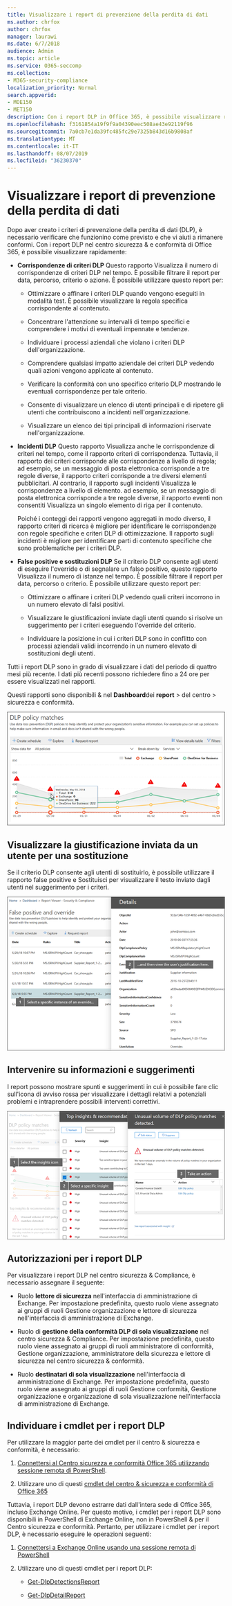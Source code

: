 ```yaml
---
title: Visualizzare i report di prevenzione della perdita di dati
ms.author: chrfox
author: chrfox
manager: laurawi
ms.date: 6/7/2018
audience: Admin
ms.topic: article
ms.service: O365-seccomp
ms.collection:
- M365-security-compliance
localization_priority: Normal
search.appverid:
- MOE150
- MET150
description: Con i report DLP in Office 365, è possibile visualizzare rapidamente il numero di corrispondenze di criteri DLP, sostituzioni o falsi positivi. controllare se si sta facendo una tendenza verso l'alto o verso il basso nel tempo; filtrare il report in modi diversi; e visualizzare ulteriori dettagli selezionando un punto su una linea del grafico.
ms.openlocfilehash: f3161854a19f9f9a04390eec508ae43e92119f96
ms.sourcegitcommit: 7a0cb7e1da39fc485fc29e7325b843d16b9808af
ms.translationtype: MT
ms.contentlocale: it-IT
ms.lasthandoff: 08/07/2019
ms.locfileid: "36230370"
---
```

# <a name="view-the-reports-for-data-loss-prevention"></a>Visualizzare i report di prevenzione della perdita di dati

Dopo aver creato i criteri di prevenzione della perdita di dati (DLP), è necessario verificare che funzionino come previsto e che vi aiuti a rimanere conformi. Con i report DLP nel centro sicurezza &amp; e conformità di Office 365, è possibile visualizzare rapidamente:
  
- **Corrispondenze di criteri DLP** Questo rapporto Visualizza il numero di corrispondenze di criteri DLP nel tempo. È possibile filtrare il report per data, percorso, criterio o azione. È possibile utilizzare questo report per: 
    
  - Ottimizzare o affinare i criteri DLP quando vengono eseguiti in modalità test. È possibile visualizzare la regola specifica corrispondente al contenuto.
    
  - Concentrare l'attenzione su intervalli di tempo specifici e comprendere i motivi di eventuali impennate e tendenze.
    
  - Individuare i processi aziendali che violano i criteri DLP dell'organizzazione.
    
  - Comprendere qualsiasi impatto aziendale dei criteri DLP vedendo quali azioni vengono applicate al contenuto.
    
  - Verificare la conformità con uno specifico criterio DLP mostrando le eventuali corrispondenze per tale criterio.
    
  - Consente di visualizzare un elenco di utenti principali e di ripetere gli utenti che contribuiscono a incidenti nell'organizzazione.
    
  - Visualizzare un elenco dei tipi principali di informazioni riservate nell'organizzazione.
    
- **Incidenti DLP** Questo rapporto Visualizza anche le corrispondenze di criteri nel tempo, come il rapporto criteri di corrispondenza. Tuttavia, il rapporto dei criteri corrisponde alle corrispondenze a livello di regola; ad esempio, se un messaggio di posta elettronica corrisponde a tre regole diverse, il rapporto criteri corrisponde a tre diversi elementi pubblicitari. Al contrario, il rapporto sugli incidenti Visualizza le corrispondenze a livello di elemento. ad esempio, se un messaggio di posta elettronica corrisponde a tre regole diverse, il rapporto eventi non consentiti Visualizza un singolo elemento di riga per il contenuto. 
    
  Poiché i conteggi dei rapporti vengono aggregati in modo diverso, il rapporto criteri di ricerca è migliore per identificare le corrispondenze con regole specifiche e criteri DLP di ottimizzazione. Il rapporto sugli incidenti è migliore per identificare parti di contenuto specifiche che sono problematiche per i criteri DLP.
    
- **False positive e sostituzioni DLP** Se il criterio DLP consente agli utenti di eseguire l'override o di segnalare un falso positivo, questo rapporto Visualizza il numero di istanze nel tempo. È possibile filtrare il report per data, percorso o criterio. È possibile utilizzare questo report per: 
    
  - Ottimizzare o affinare i criteri DLP vedendo quali criteri incorrono in un numero elevato di falsi positivi.
    
  - Visualizzare le giustificazioni inviate dagli utenti quando si risolve un suggerimento per i criteri eseguendo l'override del criterio.
    
  - Individuare la posizione in cui i criteri DLP sono in conflitto con processi aziendali validi incorrendo in un numero elevato di sostituzioni degli utenti.
    
Tutti i report DLP sono in grado di visualizzare i dati del periodo di quattro mesi più recente. I dati più recenti possono richiedere fino a 24 ore per essere visualizzati nei rapporti.
  
Questi rapporti sono disponibili &amp; nel **Dashboard**dei **report** \> del centro \> sicurezza e conformità.
  
![Rapporto delle corrispondenze dei criteri DLP](media/117d20c9-d379-403f-ad68-1f5cd6c4e5cf.png)
  
## <a name="view-the-justification-submitted-by-a-user-for-an-override"></a>Visualizzare la giustificazione inviata da un utente per una sostituzione

Se il criterio DLP consente agli utenti di sostituirlo, è possibile utilizzare il rapporto false positive e Sostituisci per visualizzare il testo inviato dagli utenti nel suggerimento per i criteri.
  
![Campo giustificazione nei dettagli del rapporto di sostituzione e false](media/e11e3126-026d-4e77-a16d-74a0686d1fa3.png)
  
## <a name="take-action-on-insights-and-recommendations"></a>Intervenire su informazioni e suggerimenti

I report possono mostrare spunti e suggerimenti in cui è possibile fare clic sull'icona di avviso rossa per visualizzare i dettagli relativi a potenziali problemi e intraprendere possibili interventi correttivi.
  
![Fare clic su un'icona Insights per visualizzare i dettagli e le azioni da intraprendere](media/51782036-7299-4960-8175-75c2b1637159.png)
  
## <a name="permissions-for-dlp-reports"></a>Autorizzazioni per i report DLP

Per visualizzare i report DLP nel centro sicurezza & Compliance, è necessario assegnare il seguente:

- Ruolo **lettore di sicurezza** nell'interfaccia di amministrazione di Exchange. Per impostazione predefinita, questo ruolo viene assegnato ai gruppi di ruoli Gestione organizzazione e lettore di sicurezza nell'interfaccia di amministrazione di Exchange.

- Ruolo di **gestione della conformità DLP di sola visualizzazione** nel centro sicurezza & Compliance. Per impostazione predefinita, questo ruolo viene assegnato ai gruppi di ruoli amministratore di conformità, Gestione organizzazione, amministratore della sicurezza e lettore di sicurezza nel centro sicurezza & conformità.

- Ruolo **destinatari di sola visualizzazione** nell'interfaccia di amministrazione di Exchange. Per impostazione predefinita, questo ruolo viene assegnato ai gruppi di ruoli Gestione conformità, Gestione organizzazione e organizzazione di sola visualizzazione nell'interfaccia di amministrazione di Exchange.

## <a name="find-the-cmdlets-for-the-dlp-reports"></a>Individuare i cmdlet per i report DLP

Per utilizzare la maggior parte dei cmdlet per il centro &amp; sicurezza e conformità, è necessario:
  
1. [Connettersi al Centro sicurezza e conformità Office 365 utilizzando sessione remota di PowerShell](http://go.microsoft.com/fwlink/?LinkID=799771&amp;clcid=0x409).
    
2. Utilizzare uno di questi [cmdlet del centro &amp; sicurezza e conformità di Office 365](http://go.microsoft.com/fwlink/?LinkID=799772&amp;clcid=0x409)
    
Tuttavia, i report DLP devono estrarre dati dall'intera sede di Office 365, incluso Exchange Online. Per questo motivo, i cmdlet per i report DLP sono disponibili in PowerShell di Exchange Online, non in PowerShell &amp; per il Centro sicurezza e conformità. Pertanto, per utilizzare i cmdlet per i report DLP, è necessario eseguire le operazioni seguenti:
  
1. [Connettersi a Exchange Online usando una sessione remota di PowerShell](http://go.microsoft.com/fwlink/?LinkID=799773&amp;clcid=0x409)
    
2. Utilizzare uno di questi cmdlet per i report DLP:
    
      - [Get-DlpDetectionsReport](http://go.microsoft.com/fwlink/?LinkID=799774&amp;clcid=0x409)
    
      - [Get-DlpDetailReport](http://go.microsoft.com/fwlink/?LinkID=799775&amp;clcid=0x409)
    

